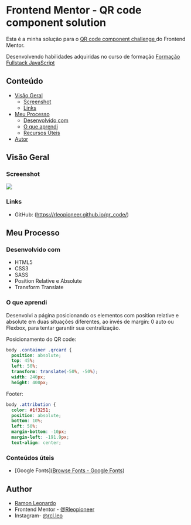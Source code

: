 # Frontend Mentor - QR code component solution

Esta é a minha solução  para o  [QR code component challenge ](https://www.frontendmentor.io/challenges/qr-code-component-iux_sIO_H) do Frontend Mentor.

Desenvolvendo habilidades adquiridas no curso de formação   [Formação Fullstack JavaScript ](https://go.hotmart.com/O72157469D) 



## Conteúdo

- [Visão Geral](#overview)
  - [Screenshot](#screenshot)
  - [Links](#links)
- [Meu Processo](#my-process)
  - [Desenvolvido com](#built-with)
  - [O que aprendi](#what-i-learned)
  - [Recursos Úteis](#useful-resources)
- [Autor](#author)

## Visão Geral

### Screenshot

![](C:\Users\ramon\Workspace\FFSJS\Projetos\frontend_mentor\qr-code-component-main\.screenshot.png)

### Links

- GitHub: (https://rleopioneer.github.io/qr_code/)

## Meu Processo

### Desenvolvido com

- HTML5 
- CSS3
- SASS
- Position Relative e Absolute
- Transform Translate

### O que aprendi

Desenvolvi a página posicionando os elementos com position relative e absolute em duas situações diferentes, ao invés de margin: 0 auto ou Flexbox, para tentar garantir sua centralização.

Posicionamento do QR code:

```css
body .container .qrcard {
  position: absolute;
  top: 45%;
  left: 50%;
  transform: translate(-50%, -50%);
  width: 240px;
  height: 400px;
```
Footer:

```css
body .attribution {
  color: #1f3251;
  position: absolute;
  bottom: 10%;
  left: 50%;
  margin-bottom: -10px;
  margin-left: -191.9px;
  text-align: center;
```

### Conteúdos úteis

- [Google Fonts]([Browse Fonts - Google Fonts](https://fonts.google.com/)) 

## Author

- [Ramon Leonardo](https://www.linkedin.com/in/ramon-leonardo-rx/)
- Frontend Mentor - [@Rleopioneer](https://www.frontendmentor.io/profile/yourusername)
- Instagram- [@rcl.leo](https://www.instagram.com/rcl.leo/)
